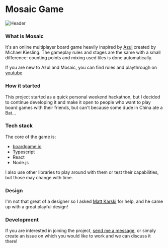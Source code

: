 # Mosaic Game

![Header](https://github.com/maciejmatu/mosaic/blob/master/public/header.png)

### What is Mosaic

It's an online multiplayer board game heavily inspired by [Azul](https://boardgamegeek.com/boardgame/230802/azul) created by Michael Kiesling. The gameplay rules and stages are the same with a small difference: counting points and mixing used tiles is done automatically.

If you are new to Azul and Mosaic, you can find rules and playthrough on [youtube](https://www.youtube.com/watch?v=csJL-78NEPQ)

### How it started

This project started as a quick personal weekend hackathon, but I decided to continue developing it and make it open to people who want to play board games with their friends, but can't because some dude in China ate a Bat...

### Tech stack

The core of the game is:

- [boardgame.io](https://boardgame.io/)
- Typescript
- React
- Node.js

I also use other libraries to play around with them or test their capabilities, but those may change with time.

### Design

I'm not that great of a designer so I asked [Matt Karski](https://www.behance.net/MateuszKarski) for help, and he came up with a great playful design!

### Development

If you are interested in joining the project, [send me a message](mailto:maciek.matuszewski@gmail.com), or simply create an issue on which you would like to work and we can discuss it there!
